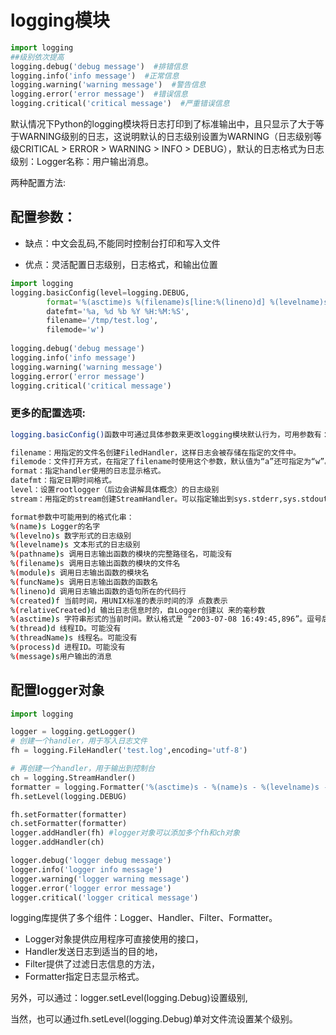 # logging模块

```python
import logging
##级别依次提高
logging.debug('debug message')  #排错信息
logging.info('info message')  #正常信息
logging.warning('warning message')  #警告信息
logging.error('error message')  #错误信息
logging.critical('critical message')  #严重错误信息
```

默认情况下Python的logging模块将日志打印到了标准输出中，且只显示了大于等于WARNING级别的日志，这说明默认的日志级别设置为WARNING（日志级别等级CRITICAL > ERROR > WARNING > INFO > DEBUG），默认的日志格式为日志级别：Logger名称：用户输出消息。



两种配置方法:

## 配置参数： 

- 缺点：中文会乱码,不能同时控制台打印和写入文件

- 优点：灵活配置日志级别，日志格式，和输出位置


```python
import logging  
logging.basicConfig(level=logging.DEBUG,
        format='%(asctime)s %(filename)s[line:%(lineno)d] %(levelname)s %(message)s',  
        datefmt='%a, %d %b %Y %H:%M:%S',  
        filename='/tmp/test.log',  
        filemode='w')  
  
logging.debug('debug message')  
logging.info('info message')  
logging.warning('warning message')  
logging.error('error message')  
logging.critical('critical message')
```

### 更多的配置选项:

```bash
logging.basicConfig()函数中可通过具体参数来更改logging模块默认行为，可用参数有：

filename：用指定的文件名创建FiledHandler，这样日志会被存储在指定的文件中。
filemode：文件打开方式，在指定了filename时使用这个参数，默认值为“a”还可指定为“w”。
format：指定handler使用的日志显示格式。
datefmt：指定日期时间格式。
level：设置rootlogger（后边会讲解具体概念）的日志级别
stream：用指定的stream创建StreamHandler。可以指定输出到sys.stderr,sys.stdout或者文件(f=open(‘test.log’,’w’))，默认为sys.stderr。若同时列出了filename和stream两个参数，则stream参数会被忽略。

format参数中可能用到的格式化串：
%(name)s Logger的名字
%(levelno)s 数字形式的日志级别
%(levelname)s 文本形式的日志级别
%(pathname)s 调用日志输出函数的模块的完整路径名，可能没有
%(filename)s 调用日志输出函数的模块的文件名
%(module)s 调用日志输出函数的模块名
%(funcName)s 调用日志输出函数的函数名
%(lineno)d 调用日志输出函数的语句所在的代码行
%(created)f 当前时间，用UNIX标准的表示时间的浮 点数表示
%(relativeCreated)d 输出日志信息时的，自Logger创建以 来的毫秒数
%(asctime)s 字符串形式的当前时间。默认格式是 “2003-07-08 16:49:45,896”。逗号后面的是毫秒
%(thread)d 线程ID。可能没有
%(threadName)s 线程名。可能没有
%(process)d 进程ID。可能没有
%(message)s用户输出的消息
```



## 配置logger对象

```python
import logging

logger = logging.getLogger()
# 创建一个handler，用于写入日志文件
fh = logging.FileHandler('test.log',encoding='utf-8') 

# 再创建一个handler，用于输出到控制台 
ch = logging.StreamHandler() 
formatter = logging.Formatter('%(asctime)s - %(name)s - %(levelname)s - %(message)s')
fh.setLevel(logging.DEBUG)

fh.setFormatter(formatter) 
ch.setFormatter(formatter) 
logger.addHandler(fh) #logger对象可以添加多个fh和ch对象 
logger.addHandler(ch) 

logger.debug('logger debug message') 
logger.info('logger info message') 
logger.warning('logger warning message') 
logger.error('logger error message') 
logger.critical('logger critical message')
```

logging库提供了多个组件：Logger、Handler、Filter、Formatter。

- Logger对象提供应用程序可直接使用的接口，
- Handler发送日志到适当的目的地，
- Filter提供了过滤日志信息的方法，
- Formatter指定日志显示格式。

另外，可以通过：logger.setLevel(logging.Debug)设置级别,

当然，也可以通过fh.setLevel(logging.Debug)单对文件流设置某个级别。
